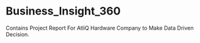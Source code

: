 # Business_Insight_360
Contains Project Report For AtliQ Hardware Company to Make Data Driven Decision.
